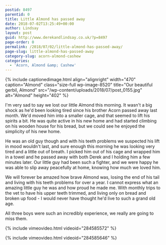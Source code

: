 ```yaml
---
postid: 8497
parentid: 0
title: Little Almond has passed away
date: 2018-07-02T13:25:49+00:00
author: Lindsay
layout: post
guid: http://www.derekandlindsay.co.uk/?p=8497
page-order: 0
permalink: /2018/07/02/little-almond-has-passed-away/
page-slug: little-almond-has-passed-away
category-slug: acorn-almond-cashew
categories:
  - 'Acorn, Almond &amp; Cashew'
---
```

{% include captionedimage.html align="alignright" width="470" caption="Almond" class="size-full wp-image-8520" title="Our beautiful gerbil, Almond" src="/wp-content/uploads/2018/07/post_0155.jpg" alt="Almond" height="402" %} 

I'm very sad to say we lost our little Almond this morning. It wasn't a big shock as he'd been looking tired since his brother Acorn passed away last month. We'd moved him into a smaller cage, and that seemed to lift his spirits a bit. He was quite active in his new home and had started climbing on his wooden house for his bread, but we could see he enjoyed the simplicity of his new home.

He was an old guy though and with his teeth problems we suspected his lift in mood wouldn't last, and sure enough this morning he was looking very tired and a little out of breath. I picked him out of his cage and wrapped him in a towel and he passed away with both Derek and I holding him a few minutes later. Our little guy had been such a fighter, and we were happy he was able to slip away peacefully at home, knowing how much we loved him.

We will forever be amazed how brave Almond was, losing the end of his tail and living with his teeth problems for over a year. I cannot express what an amazing little guy he was and how proud he made me. With monthly trips to the vet to have his upper teeth trimmed, and living only on bread and broken up food - I would never have thought he'd live to such a grand old age.

All three boys were such an incredibly experience, we really are going to miss them.

{% include vimeovideo.html videoid="284585572" %}

{% include vimeovideo.html videoid="284585646" %}